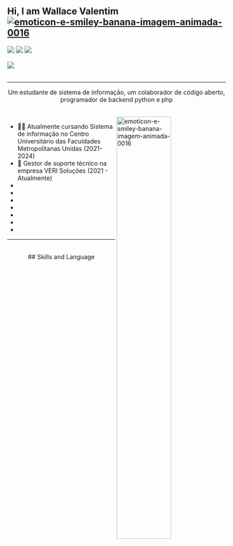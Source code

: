 ## Hi, I am Wallace Valentim <a href="https://www.imagensanimadas.com/cat-emoticons-e-smileys-de-bananas-2120.htm"><img src="https://www.imagensanimadas.com/data/media/2120/emoticon-e-smiley-banana-imagem-animada-0016.gif" border="0" alt="emoticon-e-smiley-banana-imagem-animada-0016" /></a>
<div>
<a href="https://www.youtube.com/channel/UC9bLJ-K03OfGGaJXSZgQCig" target="_blank"><img src="https://img.shields.io/badge/YouTube-FF0000?style=for-the-badge&logo=youtube&logoColor=white" target="_blank"></a>
<a href="https://www.instagram.com/w4lla_s/" target="_blank"><img src="https://img.shields.io/badge/-Instagram-%23E4405F?style=for-the-badge&logo=instagram&logoColor=white" target="_blank"></a>
<a href="https://www.linkedin.com/in/wallavalentim00/" target="_blank"><img src="https://img.shields.io/badge/-LinkedIn-%230077B5?style=for-the-badge&logo=linkedin&logoColor=white" target="_blank"></a>   
</div>
<br>
<div>
<img src="https://github.com/amandewatnitrr/amandewatnitrr/blob/main/header_.png?raw=true">
</div>
<br>
<hr>
<p align="center">
Um estudante de sistema de informação, um colaborador de código aberto, programador de backend python e php
</p>
<br>
<img src="https://media0.giphy.com/media/3o7TKx997XonqmAGU8/giphy.gif?cid=ecf05e47t53q9amg5vmybisz17dz36kfk1nooestn5llxv4d&rid=giphy.gif&ct=g" padding="0" border="0" alt="emoticon-e-smiley-banana-imagem-animada-0016" width="50%" align="right"/>
<p align="left" font-family: "Times New Roman", Times, serif;>
    
<ul>
  <li>👨‍💻 Atualmente cursando Sistema de informação no Centro Universitário das Faculdades Metropolitanas Unidas (2021-2024)</li>
  <li>🗽 Gestor de suporte técnico na empresa VERI Soluções (2021 - Atualmente)</li>
  <li></li>
  <li></li>
  <li></li>
  <li></li>
  <li></li>
  <li></li>
  <li></li>
</ul>
<hr>
<br>
<div align="center">
## Skills and Language
</div>







